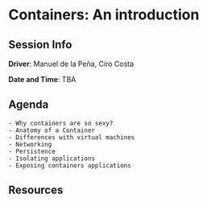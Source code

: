 # Containers: An introduction

## Session Info

**Driver**: Manuel de la Peña, Ciro Costa

**Date and Time**: TBA

## Agenda
    - Why containers are so sexy?
    - Anatomy of a Container
    - Differences with virtual machines
    - Networking
    - Persistence
    - Isolating applications
    - Exposing containers applications

## Resources
